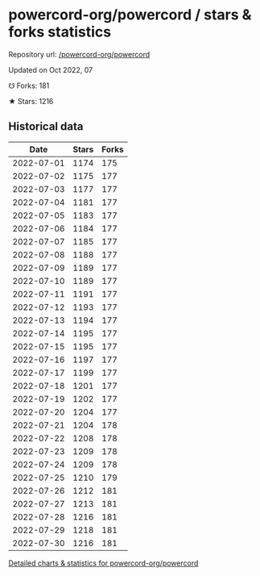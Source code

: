 # powercord-org/powercord / stars & forks statistics

Repository url: [/powercord-org/powercord](https://github.com/powercord-org/powercord)

Updated on Oct 2022, 07

☋ Forks: 181

★ Stars: 1216

## Historical data
| Date | Stars | Forks |
|------|-------|-------|
| 2022-07-01 | 1174 | 175 | 
| 2022-07-02 | 1175 | 177 | 
| 2022-07-03 | 1177 | 177 | 
| 2022-07-04 | 1181 | 177 | 
| 2022-07-05 | 1183 | 177 | 
| 2022-07-06 | 1184 | 177 | 
| 2022-07-07 | 1185 | 177 | 
| 2022-07-08 | 1188 | 177 | 
| 2022-07-09 | 1189 | 177 | 
| 2022-07-10 | 1189 | 177 | 
| 2022-07-11 | 1191 | 177 | 
| 2022-07-12 | 1193 | 177 | 
| 2022-07-13 | 1194 | 177 | 
| 2022-07-14 | 1195 | 177 | 
| 2022-07-15 | 1195 | 177 | 
| 2022-07-16 | 1197 | 177 | 
| 2022-07-17 | 1199 | 177 | 
| 2022-07-18 | 1201 | 177 | 
| 2022-07-19 | 1202 | 177 | 
| 2022-07-20 | 1204 | 177 | 
| 2022-07-21 | 1204 | 178 | 
| 2022-07-22 | 1208 | 178 | 
| 2022-07-23 | 1209 | 178 | 
| 2022-07-24 | 1209 | 178 | 
| 2022-07-25 | 1210 | 179 | 
| 2022-07-26 | 1212 | 181 | 
| 2022-07-27 | 1213 | 181 | 
| 2022-07-28 | 1216 | 181 | 
| 2022-07-29 | 1218 | 181 | 
| 2022-07-30 | 1216 | 181 | 


[Detailed charts & statistics for powercord-org/powercord](https://reviewgithub.com/rep/powercord-org/powercord)
